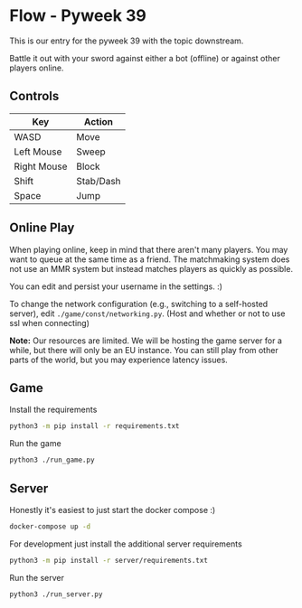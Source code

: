 # Flow - Pyweek 39

This is our entry for the pyweek 39 with the topic downstream.

Battle it out with your sword against either a bot (offline) or against other players online.

## Controls

| Key          | Action       |
|-------------|-------------|
| WASD        | Move        |
| Left Mouse  | Sweep       |
| Right Mouse | Block       |
| Shift       | Stab/Dash   |
| Space       | Jump        |

## Online Play

When playing online, keep in mind that there aren't many players. You may want to queue at the same time as a friend. The matchmaking system does not use an MMR system but instead matches players as quickly as possible.

You can edit and persist your username in the settings. :)

To change the network configuration (e.g., switching to a self-hosted server), edit `./game/const/networking.py`. (Host and whether or not to use ssl when connecting)

**Note:** Our resources are limited. We will be hosting the game server for a while, but there will only be an EU instance. You can still play from other parts of the world, but you may experience latency issues.

## Game

Install the requirements

```sh
python3 -m pip install -r requirements.txt
```

Run the game 

```sh
python3 ./run_game.py
```

## Server

Honestly it's easiest to just start the docker compose :)

```sh
docker-compose up -d
```

For development just install the additional server requirements

```sh
python3 -m pip install -r server/requirements.txt
```

Run the server

```sh
python3 ./run_server.py
```

